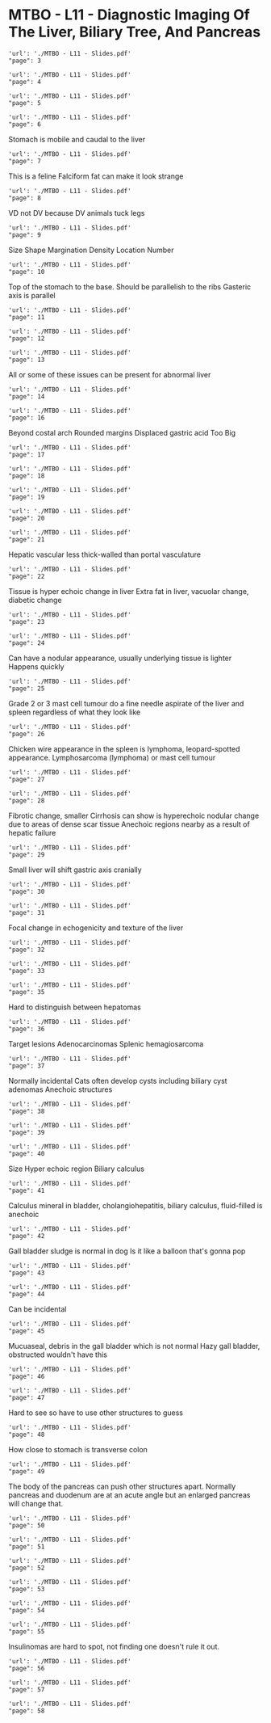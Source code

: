 # MTBO - L11 - Diagnostic Imaging Of The Liver, Biliary Tree, And Pancreas

```pdf
'url': './MTBO - L11 - Slides.pdf'
"page": 3
```

```pdf
'url': './MTBO - L11 - Slides.pdf'
"page": 4
```

```pdf
'url': './MTBO - L11 - Slides.pdf'
"page": 5
```

```pdf
'url': './MTBO - L11 - Slides.pdf'
"page": 6
```
Stomach is mobile and caudal to the liver

```pdf
'url': './MTBO - L11 - Slides.pdf'
"page": 7
```
This is a feline
Falciform fat can make it look strange

```pdf
'url': './MTBO - L11 - Slides.pdf'
"page": 8
```
VD not DV because DV animals tuck legs

```pdf
'url': './MTBO - L11 - Slides.pdf'
"page": 9
```
Size
Shape
Margination
Density
Location
Number

```pdf
'url': './MTBO - L11 - Slides.pdf'
"page": 10
```
Top of the stomach to the base. Should be parallelish to the ribs
Gasteric axis is parallel

```pdf
'url': './MTBO - L11 - Slides.pdf'
"page": 11
```

```pdf
'url': './MTBO - L11 - Slides.pdf'
"page": 12
```

```pdf
'url': './MTBO - L11 - Slides.pdf'
"page": 13
```
All or some of these issues can be present for abnormal liver

```pdf
'url': './MTBO - L11 - Slides.pdf'
"page": 14
```

```pdf
'url': './MTBO - L11 - Slides.pdf'
"page": 16
```
Beyond costal arch
Rounded margins
Displaced gastric acid
Too Big

```pdf
'url': './MTBO - L11 - Slides.pdf'
"page": 17
```


```pdf
'url': './MTBO - L11 - Slides.pdf'
"page": 18
```

```pdf
'url': './MTBO - L11 - Slides.pdf'
"page": 19
```

```pdf
'url': './MTBO - L11 - Slides.pdf'
"page": 20
```

```pdf
'url': './MTBO - L11 - Slides.pdf'
"page": 21
```
Hepatic vascular less thick-walled than portal vasculature

```pdf
'url': './MTBO - L11 - Slides.pdf'
"page": 22
```
Tissue is hyper echoic change in liver
Extra fat in liver, vacuolar change, diabetic change

```pdf
'url': './MTBO - L11 - Slides.pdf'
"page": 23
```

```pdf
'url': './MTBO - L11 - Slides.pdf'
"page": 24
```
Can have a nodular appearance, usually underlying tissue is lighter
Happens quickly

```pdf
'url': './MTBO - L11 - Slides.pdf'
"page": 25
```
Grade 2 or 3 mast cell tumour do a fine needle aspirate of the liver and spleen regardless of what they look like

```pdf
'url': './MTBO - L11 - Slides.pdf'
"page": 26
```
Chicken wire appearance in the spleen is lymphoma, leopard-spotted appearance. Lymphosarcoma (lymphoma) or mast cell tumour

```pdf
'url': './MTBO - L11 - Slides.pdf'
"page": 27
```

```pdf
'url': './MTBO - L11 - Slides.pdf'
"page": 28
```
Fibrotic change, smaller
Cirrhosis can show is hyperechoic nodular change due to areas of dense scar tissue
Anechoic regions nearby as a result of hepatic failure

```pdf
'url': './MTBO - L11 - Slides.pdf'
"page": 29
```
Small liver will shift gastric axis cranially

```pdf
'url': './MTBO - L11 - Slides.pdf'
"page": 30
```

```pdf
'url': './MTBO - L11 - Slides.pdf'
"page": 31
```
Focal change in echogenicity and texture of the liver

```pdf
'url': './MTBO - L11 - Slides.pdf'
"page": 32
```

```pdf
'url': './MTBO - L11 - Slides.pdf'
"page": 33
```


```pdf
'url': './MTBO - L11 - Slides.pdf'
"page": 35
```
Hard to distinguish between hepatomas

```pdf
'url': './MTBO - L11 - Slides.pdf'
"page": 36
```
Target lesions
Adenocarcinomas
Splenic hemagiosarcoma

```pdf
'url': './MTBO - L11 - Slides.pdf'
"page": 37
```
Normally incidental
Cats often develop cysts including biliary cyst adenomas
Anechoic structures

```pdf
'url': './MTBO - L11 - Slides.pdf'
"page": 38
```

```pdf
'url': './MTBO - L11 - Slides.pdf'
"page": 39
```

```pdf
'url': './MTBO - L11 - Slides.pdf'
"page": 40
```
Size
Hyper echoic region
Biliary calculus

```pdf
'url': './MTBO - L11 - Slides.pdf'
"page": 41
```
Calculus mineral in bladder, cholangiohepatitis, biliary calculus, fluid-filled is anechoic

```pdf
'url': './MTBO - L11 - Slides.pdf'
"page": 42
```
Gall bladder sludge is normal in dog
Is it like a balloon that's gonna pop

```pdf
'url': './MTBO - L11 - Slides.pdf'
"page": 43
```

```pdf
'url': './MTBO - L11 - Slides.pdf'
"page": 44
```
Can be incidental
```pdf
'url': './MTBO - L11 - Slides.pdf'
"page": 45
```
Mucuaseal, debris in the gall bladder which is not normal
Hazy gall bladder, obstructed wouldn't have this
```pdf
'url': './MTBO - L11 - Slides.pdf'
"page": 46
```

```pdf
'url': './MTBO - L11 - Slides.pdf'
"page": 47
```
Hard to see so have to use other structures to guess

```pdf
'url': './MTBO - L11 - Slides.pdf'
"page": 48
```
How close to stomach is transverse colon

```pdf
'url': './MTBO - L11 - Slides.pdf'
"page": 49
```
The body of the pancreas can push other structures apart. Normally pancreas and duodenum are at an acute angle but an enlarged pancreas will change that.
```pdf
'url': './MTBO - L11 - Slides.pdf'
"page": 50
```

```pdf
'url': './MTBO - L11 - Slides.pdf'
"page": 51
```

```pdf
'url': './MTBO - L11 - Slides.pdf'
"page": 52
```

```pdf
'url': './MTBO - L11 - Slides.pdf'
"page": 53
```

```pdf
'url': './MTBO - L11 - Slides.pdf'
"page": 54
```

```pdf
'url': './MTBO - L11 - Slides.pdf'
"page": 55
```
Insulinomas are hard to spot, not finding one doesn't rule it out.

```pdf
'url': './MTBO - L11 - Slides.pdf'
"page": 56
```

```pdf
'url': './MTBO - L11 - Slides.pdf'
"page": 57
```

```pdf
'url': './MTBO - L11 - Slides.pdf'
"page": 58
```